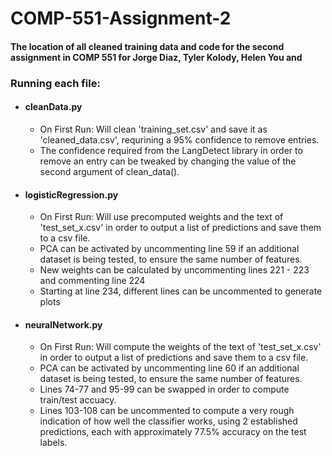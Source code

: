 # COMP-551-Assignment-2
#### The location of all cleaned training data and code for the second assignment in COMP 551 for Jorge Diaz, Tyler Kolody, Helen You and 

### Running each file: 

 * #### cleanData.py
    * On First Run: Will clean 'training_set.csv' and save it as 'cleaned_data.csv', requrining a 95% confidence to remove entries. 
    * The confidence required from the LangDetect library in order to remove an entry can be tweaked by changing the value of the second argument of clean_data().
    
 * #### logisticRegression.py
    * On First Run: Will use precomputed weights and the text of 'test_set_x.csv' in order to output a list of predictions and save them to a csv file. 
    * PCA can be activated by uncommenting line 59 if an additional dataset is being tested, to ensure the same number of features. 
    * New weights can be calculated by uncommenting lines 221 - 223 and commenting line 224
    * Starting at line 234, different lines can be uncommented to generate plots
 * #### neuralNetwork.py
    * On First Run: Will compute the weights of the text of 'test_set_x.csv' in order to output a list of predictions and save them to a csv file. 
    * PCA can be activated by uncommenting line 60 if an additional dataset is being tested, to ensure the same number of features. 
    * Lines 74-77 and 95-99 can be swapped in order to compute train/test accuacy.
    * Lines 103-108 can be uncommented to compute a very rough indication of how well the classifier works, using 2 established predictions, each with approximately 77.5% accuracy on the test labels. 
  
